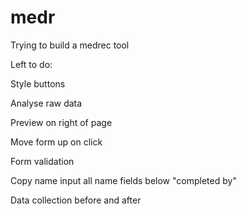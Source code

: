 # medr
Trying to build a medrec tool

Left to do:

Style buttons

Analyse raw data

Preview on right of page

Move form up on click

Form validation 

Copy name input all name fields below "completed by"

Data collection before and after



